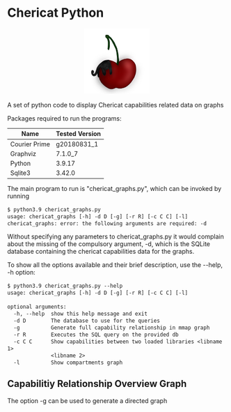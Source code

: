 # Chericat Python
<p align="center">
<img src="chericat.jpg" alt="chericat" width="150"/>
</p>

A set of python code to display Chericat capabilities related data on graphs

Packages required to run the programs:

|Name|Tested Version|
|---|---|
|Courier Prime|g20180831_1|
|Graphviz|7.1.0_7|
|Python|3.9.17|
|Sqlite3|3.42.0|

The main program to run is "chericat_graphs.py", which can be invoked by running 

```console
$ python3.9 chericat_graphs.py
usage: chericat_graphs [-h] -d D [-g] [-r R] [-c C C] [-l]
chericat_graphs: error: the following arguments are required: -d
```

Without specifying any parameters to chericat_graphs.py it would complain about the missing of the compulsory argument, -d, which is the SQLite database containing the chericat capabilities data for the graphs.

To show all the options available and their brief description, use the --help, -h option:

```console
$ python3.9 chericat_graphs.py --help
usage: chericat_graphs [-h] -d D [-g] [-r R] [-c C C] [-l]

optional arguments:
  -h, --help  show this help message and exit
  -d D        The database to use for the queries
  -g          Generate full capability relationship in mmap graph
  -r R        Executes the SQL query on the provided db
  -c C C      Show capabilities between two loaded libraries <libname 1>
              <libname 2>
  -l          Show compartments graph
```

## Capabilitiy Relationship Overview Graph
The option -g can be used to generate a directed graph 
